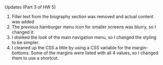 Updates (Part 3 of HW 5)
1. Filler text from the biography section was removed and actual content was added
2. The previous hamburger menu icon for smaller screens was blurry, so I changed it.
3. I disliked the look of the main navigation menu, so I changed the styling to be simpler.
4. I cleaned up the CSS a little by using a CSS variable for the margin-bottoms. Some of the margins were listed with all 4 values, so I changed them to use a shortcut.
